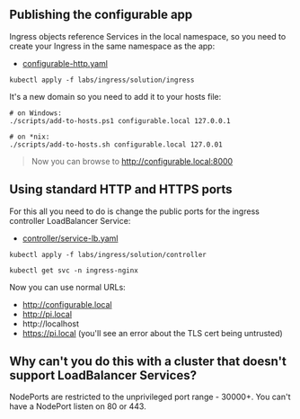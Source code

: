 
## Publishing the configurable app

Ingress objects reference Services in the local namespace, so you need to create your Ingress in the same namespace as the app:

- [configurable-http.yaml](solution/ingress/configurable-http.yaml) 

```
kubectl apply -f labs/ingress/solution/ingress
```

It's a new domain so you need to add it to your hosts file:

```
# on Windows:
./scripts/add-to-hosts.ps1 configurable.local 127.0.0.1

# on *nix:
./scripts/add-to-hosts.sh configurable.local 127.0.01
```

> Now you can browse to http://configurable.local:8000

## Using standard HTTP and HTTPS ports

For this all you need to do is change the public ports for the ingress controller LoadBalancer Service:

- [controller/service-lb.yaml](solution/controller/service-lb.yaml)

```
kubectl apply -f labs/ingress/solution/controller

kubectl get svc -n ingress-nginx
```

Now you can use normal URLs:

- http://configurable.local
- http://pi.local
- http://localhost
- https://pi.local (you'll see an error about the TLS cert being untrusted)

## Why can't you do this with a cluster that doesn't support LoadBalancer Services?

NodePorts are restricted to the unprivileged port range - 30000+. You can't have a NodePort listen on 80 or 443.